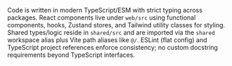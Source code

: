 Code is written in modern TypeScript/ESM with strict typing across packages. React components live under `web/src` using functional components, hooks, Zustand stores, and Tailwind utility classes for styling. Shared types/logic reside in `shared/src` and are imported via the `shared` workspace alias plus Vite path aliases like `@/`. ESLint (flat config) and TypeScript project references enforce consistency; no custom docstring requirements beyond TypeScript interfaces.